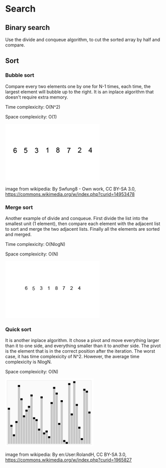 # Search
## Binary search
Use the divide and conqueue algorithm, to cut the sorted array by half and compare.

## Sort
### Bubble sort

Compare every two elements one by one for N-1 times, each time, the largest element will bubble up to the right. It is an inplace algorithm that doesn't require extra memory.

Time complexicity: O(N^2)

Space complexicity: O(1)

<img src = images/Bubble-sort-example-300px.gif>

image from wikipedia: By Swfung8 - Own work, CC BY-SA 3.0, https://commons.wikimedia.org/w/index.php?curid=14953478

### Merge sort
Another example of divide and conqueue. First divide the list into the smallest unit (1 element), then compare each element with the adjacent list to sort and merge the two adjacent lists. Finally all the elements are sorted and merged.

Time complexicity: O(NlogN)

Space complexicity: O(N)

<img src = images/Merge-sort-example-300px.gif>

### Quick sort
It is another inplace algorithm. It chose a pivot and move everything larger than it to one side, and everything smaller than it to another side. The pivot is the element that is in the correct position after the iteration. The worst case, it has time complexicity of N^2. However, the average time complexicity is NlogN. 


Space complexicity: O(N)

<img src = images/Sorting_quicksort_anim.gif>

image from wikipedia: By en:User:RolandH, CC BY-SA 3.0, https://commons.wikimedia.org/w/index.php?curid=1965827



